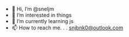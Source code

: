 - 👋 Hi, I’m @sneljm
- 👀 I’m interested in things
- 🌱 I’m currently learning js
- 📫 How to reach me. . . snjbnk0@outlook.com
